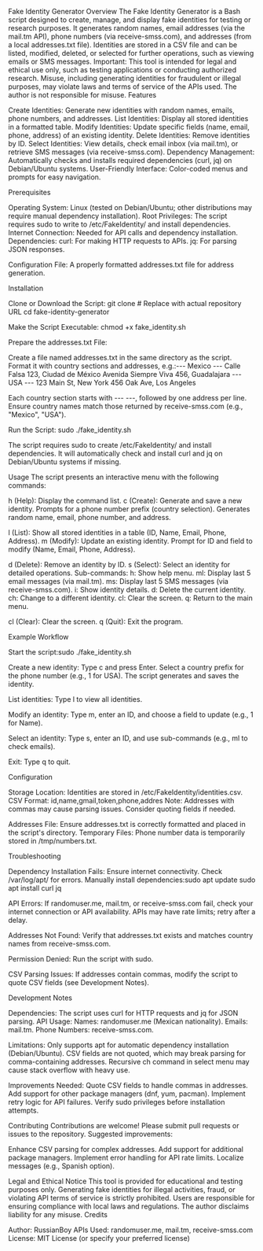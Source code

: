 Fake Identity Generator
Overview
The Fake Identity Generator is a Bash script designed to create, manage, and display fake identities for testing or research purposes. It generates random names, email addresses (via the mail.tm API), phone numbers (via receive-smss.com), and addresses (from a local addresses.txt file). Identities are stored in a CSV file and can be listed, modified, deleted, or selected for further operations, such as viewing emails or SMS messages.
Important: This tool is intended for legal and ethical use only, such as testing applications or conducting authorized research. Misuse, including generating identities for fraudulent or illegal purposes, may violate laws and terms of service of the APIs used. The author is not responsible for misuse.
Features

Create Identities: Generate new identities with random names, emails, phone numbers, and addresses.
List Identities: Display all stored identities in a formatted table.
Modify Identities: Update specific fields (name, email, phone, address) of an existing identity.
Delete Identities: Remove identities by ID.
Select Identities: View details, check email inbox (via mail.tm), or retrieve SMS messages (via receive-smss.com).
Dependency Management: Automatically checks and installs required dependencies (curl, jq) on Debian/Ubuntu systems.
User-Friendly Interface: Color-coded menus and prompts for easy navigation.

Prerequisites

Operating System: Linux (tested on Debian/Ubuntu; other distributions may require manual dependency installation).
Root Privileges: The script requires sudo to write to /etc/FakeIdentity/ and install dependencies.
Internet Connection: Needed for API calls and dependency installation.
Dependencies:
curl: For making HTTP requests to APIs.
jq: For parsing JSON responses.


Configuration File: A properly formatted addresses.txt file for address generation.

Installation

Clone or Download the Script:
git clone <repository-url>  # Replace with actual repository URL
cd fake-identity-generator


Make the Script Executable:
chmod +x fake_identity.sh


Prepare the addresses.txt File:

Create a file named addresses.txt in the same directory as the script.
Format it with country sections and addresses, e.g.:--- Mexico ---
Calle Falsa 123, Ciudad de México
Avenida Siempre Viva 456, Guadalajara
--- USA ---
123 Main St, New York
456 Oak Ave, Los Angeles


Each country section starts with --- <CountryName> ---, followed by one address per line.
Ensure country names match those returned by receive-smss.com (e.g., "Mexico", "USA").


Run the Script:
sudo ./fake_identity.sh


The script requires sudo to create /etc/FakeIdentity/ and install dependencies.
It will automatically check and install curl and jq on Debian/Ubuntu systems if missing.



Usage
The script presents an interactive menu with the following commands:

h (Help): Display the command list.
c (Create): Generate and save a new identity.
Prompts for a phone number prefix (country selection).
Generates random name, email, phone number, and address.


l (List): Show all stored identities in a table (ID, Name, Email, Phone, Address).
m (Modify): Update an existing identity.
Prompt for ID and field to modify (Name, Email, Phone, Address).


d (Delete): Remove an identity by ID.
s (Select): Select an identity for detailed operations.
Sub-commands:
h: Show help menu.
ml: Display last 5 email messages (via mail.tm).
ms: Display last 5 SMS messages (via receive-smss.com).
i: Show identity details.
d: Delete the current identity.
ch: Change to a different identity.
cl: Clear the screen.
q: Return to the main menu.




cl (Clear): Clear the screen.
q (Quit): Exit the program.

Example Workflow

Start the script:sudo ./fake_identity.sh


Create a new identity:
Type c and press Enter.
Select a country prefix for the phone number (e.g., 1 for USA).
The script generates and saves the identity.


List identities:
Type l to view all identities.


Modify an identity:
Type m, enter an ID, and choose a field to update (e.g., 1 for Name).


Select an identity:
Type s, enter an ID, and use sub-commands (e.g., ml to check emails).


Exit:
Type q to quit.



Configuration

Storage Location: Identities are stored in /etc/FakeIdentity/identities.csv.
CSV Format: id,name,gmail,token,phone,addres
Note: Addresses with commas may cause parsing issues. Consider quoting fields if needed.


Addresses File: Ensure addresses.txt is correctly formatted and placed in the script's directory.
Temporary Files: Phone number data is temporarily stored in /tmp/numbers.txt.

Troubleshooting

Dependency Installation Fails:
Ensure internet connectivity.
Check /var/log/apt/ for errors.
Manually install dependencies:sudo apt update
sudo apt install curl jq




API Errors:
If randomuser.me, mail.tm, or receive-smss.com fail, check your internet connection or API availability.
APIs may have rate limits; retry after a delay.


Addresses Not Found:
Verify that addresses.txt exists and matches country names from receive-smss.com.


Permission Denied:
Run the script with sudo.


CSV Parsing Issues:
If addresses contain commas, modify the script to quote CSV fields (see Development Notes).



Development Notes

Dependencies: The script uses curl for HTTP requests and jq for JSON parsing.
API Usage:
Names: randomuser.me (Mexican nationality).
Emails: mail.tm.
Phone Numbers: receive-smss.com.


Limitations:
Only supports apt for automatic dependency installation (Debian/Ubuntu).
CSV fields are not quoted, which may break parsing for comma-containing addresses.
Recursive ch command in select menu may cause stack overflow with heavy use.


Improvements Needed:
Quote CSV fields to handle commas in addresses.
Add support for other package managers (dnf, yum, pacman).
Implement retry logic for API failures.
Verify sudo privileges before installation attempts.



Contributing
Contributions are welcome! Please submit pull requests or issues to the repository. Suggested improvements:

Enhance CSV parsing for complex addresses.
Add support for additional package managers.
Implement error handling for API rate limits.
Localize messages (e.g., Spanish option).

Legal and Ethical Notice
This tool is provided for educational and testing purposes only. Generating fake identities for illegal activities, fraud, or violating API terms of service is strictly prohibited. Users are responsible for ensuring compliance with local laws and regulations. The author disclaims liability for any misuse.
Credits

Author: RussianBoy
APIs Used: randomuser.me, mail.tm, receive-smss.com
License: MIT License (or specify your preferred license)
